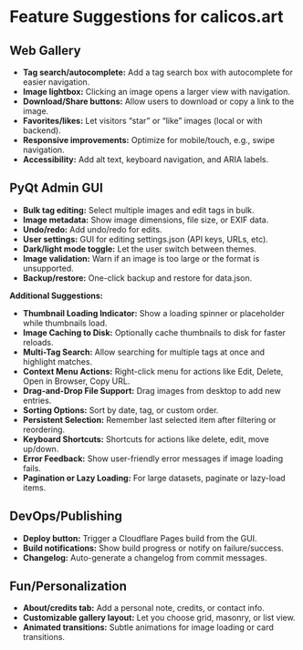 # Feature Suggestions for calicos.art

## Web Gallery
- **Tag search/autocomplete:** Add a tag search box with autocomplete for easier navigation.
- **Image lightbox:** Clicking an image opens a larger view with navigation.
- **Download/Share buttons:** Allow users to download or copy a link to the image.
- **Favorites/likes:** Let visitors “star” or “like” images (local or with backend).
- **Responsive improvements:** Optimize for mobile/touch, e.g., swipe navigation.
- **Accessibility:** Add alt text, keyboard navigation, and ARIA labels.

## PyQt Admin GUI
- **Bulk tag editing:** Select multiple images and edit tags in bulk.
- **Image metadata:** Show image dimensions, file size, or EXIF data.
- **Undo/redo:** Add undo/redo for edits.
- **User settings:** GUI for editing settings.json (API keys, URLs, etc).
- **Dark/light mode toggle:** Let the user switch between themes.
- **Image validation:** Warn if an image is too large or the format is unsupported.
- **Backup/restore:** One-click backup and restore for data.json.

**Additional Suggestions:**
- **Thumbnail Loading Indicator:** Show a loading spinner or placeholder while thumbnails load.
- **Image Caching to Disk:** Optionally cache thumbnails to disk for faster reloads.
- **Multi-Tag Search:** Allow searching for multiple tags at once and highlight matches.
- **Context Menu Actions:** Right-click menu for actions like Edit, Delete, Open in Browser, Copy URL.
- **Drag-and-Drop File Support:** Drag images from desktop to add new entries.
- **Sorting Options:** Sort by date, tag, or custom order.
- **Persistent Selection:** Remember last selected item after filtering or reordering.
- **Keyboard Shortcuts:** Shortcuts for actions like delete, edit, move up/down.
- **Error Feedback:** Show user-friendly error messages if image loading fails.
- **Pagination or Lazy Loading:** For large datasets, paginate or lazy-load items.

## DevOps/Publishing
- **Deploy button:** Trigger a Cloudflare Pages build from the GUI.
- **Build notifications:** Show build progress or notify on failure/success.
- **Changelog:** Auto-generate a changelog from commit messages.

## Fun/Personalization
- **About/credits tab:** Add a personal note, credits, or contact info.
- **Customizable gallery layout:** Let you choose grid, masonry, or list view.
- **Animated transitions:** Subtle animations for image loading or card transitions.